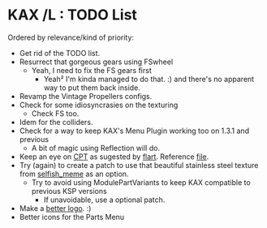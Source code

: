 # KAX /L : TODO List

Ordered by relevance/kind of priority:

* Get rid of the TODO list.
* Resurrect that gorgeous gears using FSwheel
	+ Yeah, I need to fix the FS gears first
		- Yeah² I'm kinda managed to do that. :)
and there's no apparent way to put them back inside.
* Revamp the Vintage Propellers configs.
* Check for some idiosyncrasies on the texturing
	+ Check FS too.  
* Idem for the colliders.
* Check for a way to keep KAX's Menu Plugin working too on 1.3.1 and previous
	+ A bit of magic using Reflection will do. 
* Keep an eye on [CPT](https://forum.kerbalspaceprogram.com/index.php?/topic/174189-*) as sugested by [flart](https://forum.kerbalspaceprogram.com/index.php?/topic/180268-*/&do=findComment&comment=3508529). Reference [file](https://github.com/yalov/CommunityPartsTitles/blob/master/GameData/002_CommunityPartsTitles/localization/en-us_kax.cfg).
* Try (again) to create a patch to use that beautiful stainless steel texture from [selfish_meme](https://forum.kerbalspaceprogram.com/index.php?/topic/166467-kerbal-aircraft-expansion-_continued-new-management/&do=findComment&comment=3255902) as an option.
	+ Try to avoid using ModulePartVariants to keep KAX compatible to previous KSP versions
		- If unavoidable, use a optional patch. 
* Make a [better logo](https://forum.kerbalspaceprogram.com/index.php?/topic/180268-14-kerbal-aircraft-expansion-kaxl-—-under-new-management/&do=findComment&comment=3504925). :) 
* Better icons for the Parts Menu

